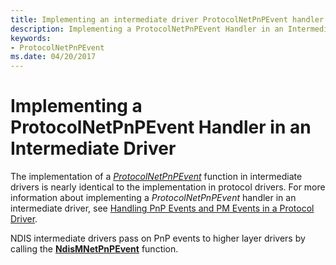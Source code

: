 ```yaml
---
title: Implementing an intermediate driver ProtocolNetPnPEvent handler
description: Implementing a ProtocolNetPnPEvent Handler in an Intermediate Driver
keywords:
- ProtocolNetPnPEvent
ms.date: 04/20/2017
---
```


# Implementing a ProtocolNetPnPEvent Handler in an Intermediate Driver





The implementation of a [*ProtocolNetPnPEvent*](/windows-hardware/drivers/ddi/ndis/nc-ndis-protocol_net_pnp_event) function in intermediate drivers is nearly identical to the implementation in protocol drivers. For more information about implementing a *ProtocolNetPnPEvent* handler in an intermediate driver, see [Handling PnP Events and PM Events in a Protocol Driver](handling-pnp-events-and-power-management-events-in-a-protocol-driver.md).

NDIS intermediate drivers pass on PnP events to higher layer drivers by calling the [**NdisMNetPnPEvent**](/windows-hardware/drivers/ddi/ndis/nf-ndis-ndismnetpnpevent) function.

 

